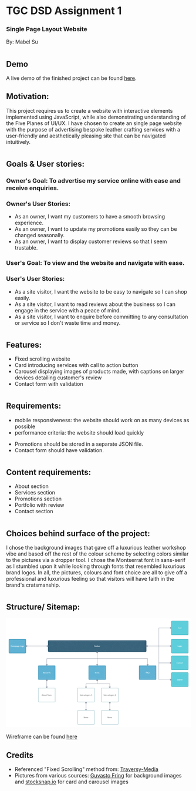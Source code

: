 # **TGC DSD Assignment 1**

### Single Page Layout Website

By: Mabel Su
#

## Demo

A live demo of the finished project can be found [here](https://mabelsueh.github.io/trent-assignment-1/).

## **Motivation:**
This project requires us to create a website with interactive elements implemented using JavaScript, while also demonstrating 
understanding of the Five Planes of UI/UX. I have chosen to create an single page website with the purpose of advertising bespoke leather crafting services with a user-friendly and aesthetically pleasing site that can be navigated intuitively. 

# 
## **Goals & User stories:**

### Owner's Goal:  To advertise my service online with ease and receive enquiries.

### Owner's User Stories:
-  As an owner, I want my customers to have a smooth browsing experience. 
-  As an owner, I want to update my promotions easily so they can be changed seasonally. 
-  As an owner, I want to display customer reviews so that I seem trustable. 

### User's Goal: To view and the website and navigate with ease. 

### User's User Stories:

- As a site visitor, I want the website to be easy to navigate so I can shop easily. 
- As a site visitor, I want to read reviews about the business so I can engage in the service with a peace of mind. 
- As a site visitor, I want to enquire before committing to any consultation or service so I don't waste time and money. 

# 
<!-- 2. List down the scope of the project (features and requirements, non-technical requirements, content requirements) 
Non-functional Requirements (general characteristics): -->
## **Features:** 
- Fixed scrolling website
- Card introducing services with call to action button
- Carousel displaying images of products made, with captions on larger devices detailing customer's review
- Contact form with validation

# 
## **Requirements:** 
- mobile responsiveness: the website should work on as many devices as possible
- performance criteria: the website should load quickly
<!-- (how product behaves - feature, mandatory) -->
<!-- - Reviews should be in bootstrap carousel
- Services sohould be in cards -->
- Promotions should be stored in a separate JSON file. 
- Contact form should have validation. 

# 
## **Content requirements:**
- About section
- Services section
- Promotions section
- Portfolio with review
- Contact section
#

## **Choices behind surface of the project:** 
I chose the background images that gave off a luxurious leather workshop 
vibe and based off the rest of the colour scheme by selecting colors similar to the pictures via a dropper tool.
I chose the Montserrat font in sans-serif as I stumbled upon it while looking through fonts that resembled luxurious brand logos.
In all, the pictures, colours and font choice are all to give off a professional and luxurious feeling so that visitors will have faith in the brand's cratsmanship.
#

# 
## **Structure/ Sitemap:**
![sitemap](images/sitemap.jpg)

Wireframe can be found [here](https://app.moqups.com/mNLMWxHlDC/view/page/a9de4d023)


## **Credits**
- Referenced "Fixed Scrolling" method from: 
[Traversy-Media](https://www.youtube.com/watch?v=JttTcnidSdQ&list=WL&index=1)
- Pictures from various sources:
[Guvasto Fring](https://www.pexels.com/collections/master-works-with-leather-odkibgy/) for background images and
[stocksnap.io](https://stocksnap.io/) for card and carousel images

